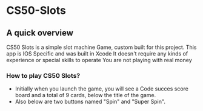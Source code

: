 # CS50-Slots

## A quick overview

CS50 Slots is a simple slot machine Game, custom built for this project.
This app is IOS Specific and was built in Xcode
It doesn't require any kinds of experience or special skills to operate
You are not playing with real money

### How to play CS50 Slots?

* Initially when you launch the game, you will see a Code succes score board and a total of 9 cards, below the title of the game.
* Also below are two buttons named "Spin" and "Super Spin".


